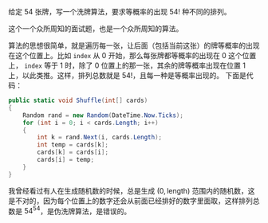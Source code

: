 给定 54 张牌，写一个洗牌算法，要求等概率的出现 $54!$ 种不同的排列。

这个一个众所周知的面试题，也是一个众所周知的算法。

算法的思想很简单，就是遍历每一张，让后面（包括当前这张）的牌等概率的出现在这个位置上。比如 `index` 从 0 开始，那么每张牌都等概率的出现在 0 这个位置上， `index` 等于 1 时，除了 0 位置上的那一张，其余的牌等概率出现在位置 1 上，以此类推。这样，排列总数就是 $54!$，且每一种是等概率出现的。
下面是代码：
``` csharp
public static void Shuffle(int[] cards)
{
    Random rand = new Random(DateTime.Now.Ticks);
    for (int i = 0; i < cards.Length; i++)
    {
        int k = rand.Next(i, cards.Length);
        int temp = cards[k];
        cards[k] = cards[i];
        cards[i] = temp;
    }
}
```

我曾经看过有人在生成随机数的时候，总是生成 $(0, \text{length})$ 范围内的随机数，这是不对的，因为每个位置上的数字还会从前面已经排好的数字里面取，这样排列总数是 $54^{54}$，是伪洗牌算法，是错误的。
